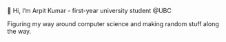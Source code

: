 👋 Hi, I’m Arpit Kumar - first-year university student @UBC

Figuring my way around computer science and making random stuff along the way.
